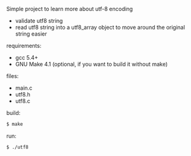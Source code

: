 Simple project to learn more about utf-8 encoding

- validate utf8 string
- read utf8 string into a utf8_array object to move around the original string easier

requirements:
- gcc 5.4+
- GNU Make 4.1 (optional, if you want to build it without make)

files:
- main.c
- utf8.h
- utf8.c

build:
```bash
$ make
```

run:
```bash
$ ./utf8
```
